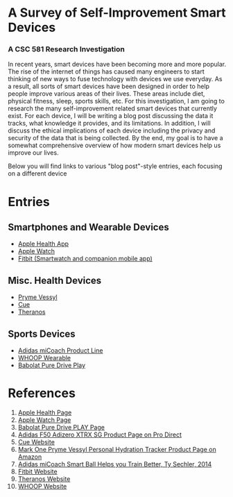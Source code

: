 # A Survey of Self-Improvement Smart Devices
### A CSC 581 Research Investigation

In recent years, smart devices have been becoming more and more popular. The rise of the internet of things has caused many engineers to start thinking of new ways to fuse technology with devices we use everyday. As a result, all sorts of smart devices have been designed in order to help people improve various areas of their lives. These areas include diet, physical fitness, sleep, sports skills, etc. For this investigation, I am going to research the many self-improvement related smart devices that currently exist. For each device, I will be writing a blog post discussing the data it tracks, what knowledge it provides, and its limitations. In addition, I will discuss the ethical implications of each device including the privacy and security of the data that is being collected. By the end, my goal is to have a somewhat comprehensive overview of how modern smart devices help us improve our lives.

Below you will find links to various "blog post"-style entries, each focusing on a different device

# Entries

## Smartphones and Wearable Devices
- [Apple Health App](url)
- [Apple Watch](AppleWatch.md)
- [Fitbit (Smartwatch and companion mobile app)](url)

## Misc. Health Devices
- [Pryme Vessyl](url)
- [Cue](url)
- [Theranos](url)

## Sports Devices
- [Adidas miCoach Product Line](url)
- [WHOOP Wearable](url)
- [Babolat Pure Drive Play](url)

# References
1. [Apple Health Page](https://www.apple.com/ios/health/)
2. [Apple Watch Page](https://www.apple.com/watch/)
3. [Babolat Pure Drive PLAY Page](https://www.babolat.us/product/tennis/generic/pure-drive-play-102229)
4. [Adidas F50 Adizero XTRX SG Product Page on Pro Direct](http://www.prodirectsoccer.com/products/adidas-football-boots-adidas-f50-adizero-xtrx-sg-synthetic-micoach-soft-ground-soccer-cleats-prime-bluewhiteenergy-41136.aspx)
5. [Cue Website](https://cue.me/product)
6. [Mark One Pryme Vessyl Personal Hydration Tracker Product Page on Amazon](https://www.amazon.com/Mark-One-Vessyl-Personal-Hydration/dp/B01HMU687Y)
7. [Adidas miCoach Smart Ball Helps you Train Better, Ty Sechler, 2014 ](http://sneakhype.com/accessories/2014/05/adidas-micoach-smart-ball-helps-train-better.html)
8. [Fitbit Website](https://www.fitbit.com/home)
9. [Theranos Website](https://www.theranos.com/)
10. [WHOOP Website](http://whoop.com/)
